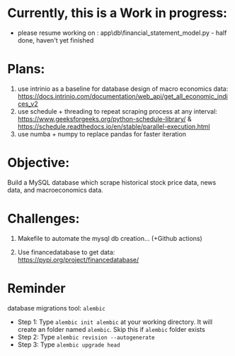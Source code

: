 # Currently, this is a Work in progress:
- please resume working on : app\db\financial_statement_model.py - half done, haven't yet finished

# Plans:
1. use intrinio as a baseline for database design of macro economics data: 
https://docs.intrinio.com/documentation/web_api/get_all_economic_indices_v2
2. use schedule + threading to repeat scraping process at any interval: https://www.geeksforgeeks.org/python-schedule-library/ & https://schedule.readthedocs.io/en/stable/parallel-execution.html
3. use numba + numpy to replace pandas for faster iteration

# Objective:
Build a MySQL database which scrape historical stock price data, news data, and macroeconomics data.

# Challenges:
1. Makefile to automate the mysql db creation... (+Github actions)

2. Use financedatabase to get data: https://pypi.org/project/financedatabase/


# Reminder
database migrations tool: `alembic`

- Step 1: Type `alembic init alembic` at your working directory. It will create an folder named `alembic`. Skip this if `alembic` folder exists
- Step 2: Type `alembic revision --autogenerate`
- Step 3: Type `alembic upgrade head`